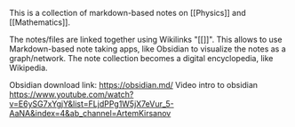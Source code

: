 
This is a collection of markdown-based notes on [[Physics]] and [[Mathematics]].

The notes/files are linked together using Wikilinks "[[]]". This allows to use Markdown-based note taking apps, like Obsidian to visualize the notes as a graph/network. The note collection becomes a digital encyclopedia, like Wikipedia.

Obsidian download link: https://obsidian.md/
Video intro to obsidian https://www.youtube.com/watch?v=E6ySG7xYgjY&list=FLjdPPg1W5jX7eVur_5-AaNA&index=4&ab_channel=ArtemKirsanov

